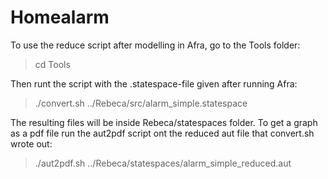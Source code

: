 # Homealarm

To use the reduce script after modelling in Afra, go to the Tools folder:
> cd Tools

Then runt the script with the .statespace-file given after running Afra:
> ./convert.sh ../Rebeca/src/alarm_simple.statespace

The resulting files will be inside Rebeca/statespaces folder. To get a graph as a pdf file run the aut2pdf script ont the reduced aut file that convert.sh wrote out:
> ./aut2pdf.sh ../Rebeca/statespaces/alarm_simple_reduced.aut 
